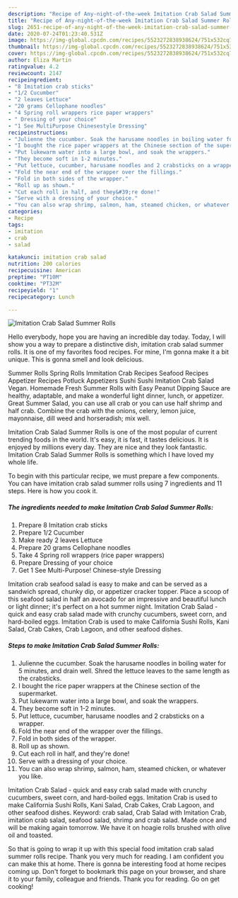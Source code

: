 ```yaml
---
description: "Recipe of Any-night-of-the-week Imitation Crab Salad Summer Rolls"
title: "Recipe of Any-night-of-the-week Imitation Crab Salad Summer Rolls"
slug: 2651-recipe-of-any-night-of-the-week-imitation-crab-salad-summer-rolls
date: 2020-07-24T01:23:40.531Z
image: https://img-global.cpcdn.com/recipes/5523272838938624/751x532cq70/imitation-crab-salad-summer-rolls-recipe-main-photo.jpg
thumbnail: https://img-global.cpcdn.com/recipes/5523272838938624/751x532cq70/imitation-crab-salad-summer-rolls-recipe-main-photo.jpg
cover: https://img-global.cpcdn.com/recipes/5523272838938624/751x532cq70/imitation-crab-salad-summer-rolls-recipe-main-photo.jpg
author: Eliza Martin
ratingvalue: 4.2
reviewcount: 2147
recipeingredient:
- "8 Imitation crab sticks"
- "1/2 Cucumber"
- "2 leaves Lettuce"
- "20 grams Cellophane noodles"
- "4 Spring roll wrappers rice paper wrappers"
- " Dressing of your choice"
- "1 See MultiPurpose Chinesestyle Dressing"
recipeinstructions:
- "Julienne the cucumber. Soak the harusame noodles in boiling water for 5 minutes, and drain well. Shred the lettuce leaves to the same length as the crabsticks."
- "I bought the rice paper wrappers at the Chinese section of the supermarket."
- "Put lukewarm water into a large bowl, and soak the wrappers."
- "They become soft in 1-2 minutes."
- "Put lettuce, cucumber, harusame noodles and 2 crabsticks on a wrapper."
- "Fold the near end of the wrapper over the fillings."
- "Fold in both sides of the wrapper."
- "Roll up as shown."
- "Cut each roll in half, and they&#39;re done!"
- "Serve with a dressing of your choice."
- "You can also wrap shrimp, salmon, ham, steamed chicken, or whatever you like."
categories:
- Recipe
tags:
- imitation
- crab
- salad

katakunci: imitation crab salad 
nutrition: 200 calories
recipecuisine: American
preptime: "PT10M"
cooktime: "PT32M"
recipeyield: "1"
recipecategory: Lunch

---
```



![Imitation Crab Salad Summer Rolls](https://img-global.cpcdn.com/recipes/5523272838938624/751x532cq70/imitation-crab-salad-summer-rolls-recipe-main-photo.jpg)

Hello everybody, hope you are having an incredible day today. Today, I will show you a way to prepare a distinctive dish, imitation crab salad summer rolls. It is one of my favorites food recipes. For mine, I'm gonna make it a bit unique. This is gonna smell and look delicious.

Summer Rolls Spring Rolls Immitation Crab Recipes Seafood Recipes Appetizer Recipes Potluck Appetizers Sushi Sushi Imitation Crab Salad Vegan. Homemade Fresh Summer Rolls with Easy Peanut Dipping Sauce are healthy, adaptable, and make a wonderful light dinner, lunch, or appetizer. Great Summer Salad, you can use all crab or you can use half shrimp and half crab. Combine the crab with the onions, celery, lemon juice, mayonnaise, dill weed and horseradish; mix well.

Imitation Crab Salad Summer Rolls is one of the most popular of current trending foods in the world. It's easy, it is fast, it tastes delicious. It is enjoyed by millions every day. They are nice and they look fantastic. Imitation Crab Salad Summer Rolls is something which I have loved my whole life.


To begin with this particular recipe, we must prepare a few components. You can have imitation crab salad summer rolls using 7 ingredients and 11 steps. Here is how you cook it.

<!--inarticleads1-->

##### The ingredients needed to make Imitation Crab Salad Summer Rolls:

1. Prepare 8 Imitation crab sticks
1. Prepare 1/2 Cucumber
1. Make ready 2 leaves Lettuce
1. Prepare 20 grams Cellophane noodles
1. Take 4 Spring roll wrappers (rice paper wrappers)
1. Prepare  Dressing of your choice
1. Get 1 See Multi-Purpose! Chinese-style Dressing


Imitation crab seafood salad is easy to make and can be served as a sandwich spread, chunky dip, or appetizer cracker topper. Place a scoop of this seafood salad in half an avocado for an impressive and beautiful lunch or light dinner; it&#39;s perfect on a hot summer night. Imitation Crab Salad - quick and easy crab salad made with crunchy cucumbers, sweet corn, and hard-boiled eggs. Imitation Crab is used to make California Sushi Rolls, Kani Salad, Crab Cakes, Crab Lagoon, and other seafood dishes. 

<!--inarticleads2-->

##### Steps to make Imitation Crab Salad Summer Rolls:

1. Julienne the cucumber. Soak the harusame noodles in boiling water for 5 minutes, and drain well. Shred the lettuce leaves to the same length as the crabsticks.
1. I bought the rice paper wrappers at the Chinese section of the supermarket.
1. Put lukewarm water into a large bowl, and soak the wrappers.
1. They become soft in 1-2 minutes.
1. Put lettuce, cucumber, harusame noodles and 2 crabsticks on a wrapper.
1. Fold the near end of the wrapper over the fillings.
1. Fold in both sides of the wrapper.
1. Roll up as shown.
1. Cut each roll in half, and they&#39;re done!
1. Serve with a dressing of your choice.
1. You can also wrap shrimp, salmon, ham, steamed chicken, or whatever you like.


Imitation Crab Salad - quick and easy crab salad made with crunchy cucumbers, sweet corn, and hard-boiled eggs. Imitation Crab is used to make California Sushi Rolls, Kani Salad, Crab Cakes, Crab Lagoon, and other seafood dishes. Keyword: crab salad, Crab Salad with Imitation Crab, imitation crab salad, seafood salad, shrimp and crab salad. Made once and will be making again tomorrow. We have it on hoagie rolls brushed with olive oil and toasted. 

So that is going to wrap it up with this special food imitation crab salad summer rolls recipe. Thank you very much for reading. I am confident you can make this at home. There is gonna be interesting food at home recipes coming up. Don't forget to bookmark this page on your browser, and share it to your family, colleague and friends. Thank you for reading. Go on get cooking!
